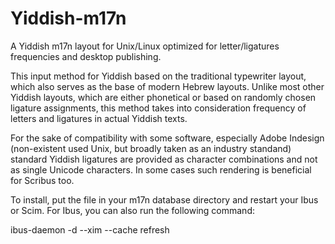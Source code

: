 # Yiddish-m17n
A Yiddish m17n layout for Unix/Linux optimized for letter/ligatures frequencies and desktop publishing.

This input method for Yiddish based on the traditional typewriter layout, which also serves as the base of modern Hebrew layouts. Unlike most other Yiddish layouts, which are either phonetical or based on randomly chosen ligature assignments, this method takes into consideration frequency of letters and ligatures in actual Yiddish texts. 

For the sake of compatibility with some software, especially Adobe Indesign (non-existent used Unix, but broadly taken as an industry standand) standard Yiddish ligatures are provided as character combinations and not as single Unicode characters. In some cases such rendering is beneficial for Scribus too.

To install, put the file in your m17n database directory and restart your Ibus or Scim. For Ibus, you can also run the following command:

ibus-daemon -d --xim --cache refresh

